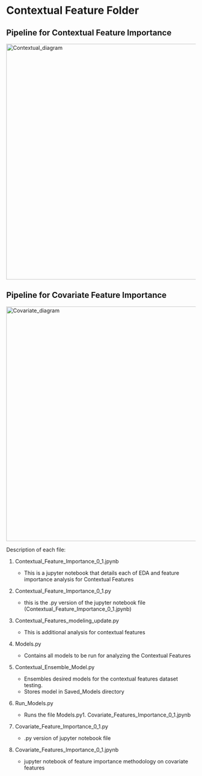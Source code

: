# Contextual Feature Folder

## Pipeline for Contextual Feature Importance
<img width="628" alt="Contextual_diagram" src="https://user-images.githubusercontent.com/60163434/165119981-01fb84d6-42ea-40fc-b147-c45991ae2185.png">

## Pipeline for Covariate Feature Importance
<img width="625" alt="Covariate_diagram" src="https://user-images.githubusercontent.com/60163434/165120931-8a15a858-6812-43e5-9eb5-3d12d6ef5442.png">



Description of each file:
  1. Contextual_Feature_Importance_0_1.jpynb
      
      * This is a jupyter notebook that details each of EDA and feature importance analysis for Contextual Features

  2. Contextual_Feature_Importance_0_1.py
      * this is the .py version of the jupyter notebook file (Contextual_Feature_Importance_0_1.jpynb)

  3. Contextual_Features_modeling_update.py
    
      * This is additional analysis for contextual features
    
  4. Models.py
    
      * Contains all models to be run for analyzing the Contextual Features
    
  7. Contextual_Ensemble_Model.py

      * Ensembles desired models for the contextual features dataset testing.
      * Stores model in Saved_Models directory 
    
  5. Run_Models.py
   
      * Runs the file Models.py1. Covariate_Features_Importance_0_1.jpynb
     
  6. Covariate_Feature_Importance_0_1.py
     
     * .py version of jupyter notebook file

  7. Covariate_Features_Importance_0_1.jpynb
     
     * jupyter notebook of feature importance methodology on covariate features
